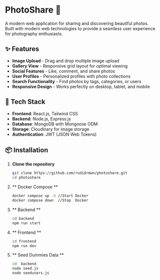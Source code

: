 # PhotoShare 📸

A modern web application for sharing and discovering beautiful photos. Built with modern web technologies to provide a seamless user experience for photography enthusiasts.

## ✨ Features

- **Image Upload** - Drag and drop multiple image upload
- **Gallery View** - Responsive grid layout for optimal viewing
- **Social Features** - Like, comment, and share photos
- **User Profiles** - Personalized profiles with photo collections
- **Search Functionality** - Find photos by tags, categories, or users
- **Responsive Design** - Works perfectly on desktop, tablet, and mobile

## 🚀 Tech Stack

- **Frontend**: React.js, Tailwind CSS
- **Backend**: Node.js, Express.js
- **Database**: MongoDB with Mongoose ODM
- **Storage**: Cloudinary for image storage
- **Authentication**: JWT (JSON Web Tokens)
  
## 📦 Installation

1. **Clone the repository**
   ```bash
   git clone https://github.com/rudidrmwn/photoshare.git
   cd photoshare
   ```
2. ** Docker Compose **
   ```bash
   docker compose up -d //Start Docker
   docker compose down  //Stop  Docker
   ```

3. ** Backend **
   ```bash
   cd backend
   npm run start
   ```

4. ** Frontend **
   ```bash
   cd frontend
   npm run dev
   ```

5. ** Seed Dummies Data **
   ```bash
   cd  backend
   node seed.js
   node seedusers.js
   ```
